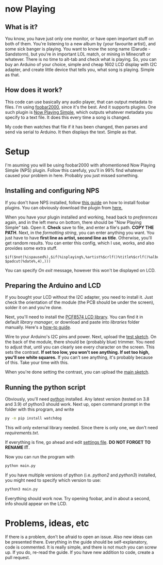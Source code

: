 # now Playing
## What is it?
You know, you have just only one monitor, or have open important stuff on both of them. You're listening to a new album by {your favourite artist}, and some sick banger is playing. You want to know the song name (Darude - Sandstorm), but you're in important LOL match, or mining in Minecraft or whatever. There is no time to alt-tab and check what is playing. So, you can buy an Arduino of your choice, simple and cheap 1602 LCD display with I2C adapter, and create little device that tells you, what song is playing. Simple as that.

## How does it work?
This code can use basically any audio player, that can output metadata to files. I'm using [foobar2000](), since it's the best. And it supports plugins. One such plugin is [Now Playing Simple](https://skipyrich.com/w/index.php/Foobar2000:Now_Playing_Simple), which outputs whatever metadata you specify to a text file. It does this every time a song is changed.

My code then watches that file if it has been changed, then parses and send via serial to Arduino. It then displays the text. Simple as that.

# Setup
I'm asuming you will be using foobar2000 with afromentioned Now Playing Simple (NPS) plugin. Follow this carefuly, you'll in 99% find whatever caused your problem in here. Probably you just missed something. 

## Installing and configuring NPS
If you don't have NPS installed, follow [this guide](https://wiki.hydrogenaud.io/index.php?title=Foobar2000:How_to_install_a_component) on how to install foobar plugins. You can obviously download the plugin from [here.](https://skipyrich.com/w/index.php/Foobar2000:Now_Playing_Simple)

When you have your plugin installed and working, head back to _preferences_ again, and in the left menu on bottom, there should be "Now Playing Simple" tab. Open it. **Check** save to file, and enter a file's path. **COPY THE PATH**. Next, in the _formatting string_, you can enter anything you want. You just have to have **first line as artist, second line as title**. Otherwise, you'll get random results. You can enter this config, which I use, works, and also provides some extra stuff.
```
$if($not(%ispaused%),$if(%isplaying%,%artist%$crlf()%title%$crlf()%album%',' $padcut(%date%,4),)))
```
You can specify _On exit_ message, however this won't be displayed on LCD.

## Preparing the Arduino and LCD
If you bought your LCD without the I2C adapter, you need to install it. Just check the orientation of the module (the PCB should be under the screen), solder it on and you're done. 

Next, you'll need to install the [PCF8574 LCD library](https://github.com/mathertel/LiquidCrystal_PCF8574). You can find it in default _library manager_, or download and paste into _libraries_ folder manually. Here's a [how-to guide](https://www.arduino.cc/en/guide/libraries).

Wire to your Arduino's I2C pins and power. Next, upload the [test sketch](./lcd_test_sketch.ino). On the back of the module, there should be (probably blue) trimmer. You need to adjust that, until you can clearly see every character on the screen. This sets the contrast. **If set too low, you won't see anything. If set too high, you'll see white squares.** If you can't see anything, it's probably because of this. Take your time with this.

When you're done setting the contrast, you can upload the [main sketch](./foobar_nowPlaying.ino).

## Running the python script
Obviously, you'll need [python](https://www.python.org/downloads/) installed. Any latest version (tested on 3.8 and 3.9) of python3 should work. Next up, open command prompt in the folder with this program, and write 
```sh
py -m pip install watchdog
```
This will only external library needed. Since there is only one, we don't need _requirements.txt_. 

If everything is fine, go ahead and edit [settings file](./example-settings.py). **DO NOT FORGET TO RENAME IT**. 

Now you can run the program with 
```sh
python main.py
```
If you have multiple versions of python (i.e. _python2_ and _python3_) installed, you might need to specify which version to use:
```sh
python3 main.py
```

Everything should work now. Try opening foobar, and in about a second, info should appear on the LCD.

# Problems, ideas, etc
If there is a problem, don't be afraid to open an issue. Also new ideas can be presented there. Everything in the guide should be self-explanatory, code is commented. It is really simple, and there is not much you can screw up. If you do, re-read the guide. If you have new addition to code, create a pull request. 